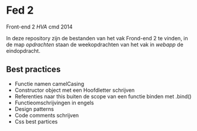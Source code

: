 # Fed 2

Front-end 2 *HVA* cmd 2014

In deze repository zijn de bestanden van het vak Frond-end 2 te vinden, in de map *opdrachten* staan de weekopdrachten van het vak in *webapp* de eindopdracht.

## Best practices

+ Functie namen camelCasing
+ Constructor object met een Hoofdletter schrijven
+ Referenties naar this buiten de scope van een functie binden met .bind()
+ Functieomschrijvingen in engels
+ Design patterns
+ Code comments schrijven
+ Css best partices
